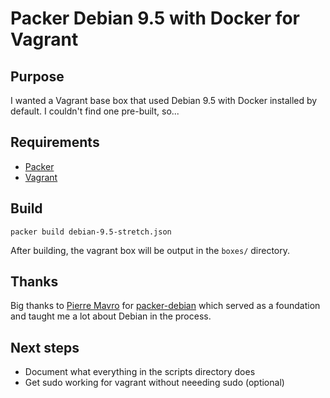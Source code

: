 # Packer Debian 9.5 with Docker for Vagrant

## Purpose

I wanted a Vagrant base box that used Debian 9.5 with Docker installed by default. I couldn't find one pre-built, so...

## Requirements

* [Packer](https://www.packer.io/)
* [Vagrant](https://www.vagrantup.com/)

## Build

```
packer build debian-9.5-stretch.json
```

After building, the vagrant box will be output in the `boxes/` directory.

## Thanks

Big thanks to [Pierre Mavro](https://github.com/deimosfr) for [packer-debian](https://github.com/deimosfr/packer-debian) which served as a foundation and taught me a lot about Debian in the process.

## Next steps

* Document what everything in the scripts directory does
* Get sudo working for vagrant without neeeding sudo (optional)
